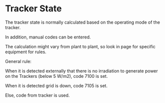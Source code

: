 # Tracker State

The tracker state is normally calculated based on the operating mode of the tracker.

In addition, manual codes can be entered.

The calculation might vary from plant to plant, so look in page for specific equipment for rules.

General rule:

When it is detected externally that there is no irradiation to generate power on the Trackers (below 5 W/m2), code 7100 is set.

When it is detected grid is down, code 7105 is set.

Else, code from tracker is used.